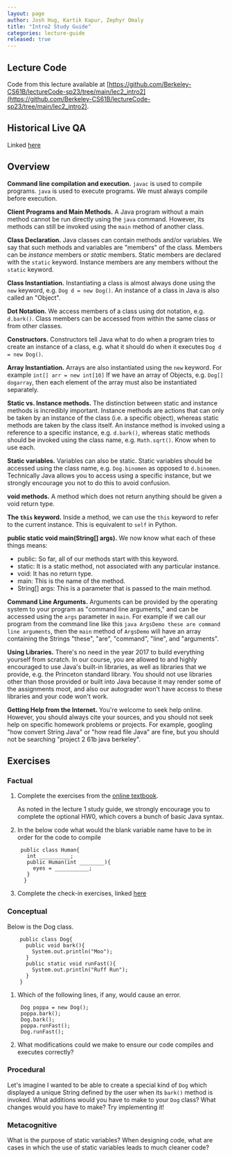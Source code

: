```yaml
---
layout: page
author: Josh Hug, Kartik Kapur, Zephyr Omaly
title: "Intro2 Study Guide"
categories: lecture-guide
released: true
---
```


## Lecture Code

Code from this lecture available at
[https://github.com/Berkeley-CS61B/lectureCode-sp23/tree/main/lec2_intro2](https://github.com/Berkeley-CS61B/lectureCode-sp23/tree/main/lec2_intro2).

## Historical Live QA
Linked [here](https://youtu.be/Jr9u35IvqY8)

## Overview

**Command line compilation and execution.** `javac` is used to compile programs. `java` is used to execute programs. We must always compile before execution.

**Client Programs and Main Methods.** A Java program without a main method
cannot be run directly using the `java` command. However, its methods can still
be invoked using the `main` method of another class.

**Class Declaration.** Java classes can contain methods and/or variables.
We say that such methods and variables are "members" of the class. Members can
be *instance* members or *static* members. Static members are declared with the
`static` keyword. Instance members are any members without the `static` keyword.

**Class Instantiation.** Instantiating a class is almost always done using the
`new` keyword, e.g. `Dog d = new Dog()`. An instance of a class in Java is also
called an "Object".

**Dot Notation.** We access members of a class using dot notation, e.g.
`d.bark()`. Class members can be accessed from within the same class or from
other classes.

**Constructors.** Constructors tell Java what to do when a program tries to
 create an instance of a class, e.g. what it should do when it executes
 `Dog d = new Dog()`.

**Array Instantiation.** Arrays are also instantiated using the `new` keyword.
For example `int[] arr = new int[10]`
If we have an array of Objects, e.g. `Dog[] dogarray`, then each element of the
array must also be instantiated separately.

**Static vs. Instance methods.** The distinction between static and instance
methods is incredibly important. Instance methods are actions that can only be
 taken by an instance of the class (i.e. a specific object), whereas static
 methods are taken by the class itself. An instance method is invoked using a
 reference to a specific instance, e.g. `d.bark()`, whereas static methods
 should be invoked using the class name, e.g. `Math.sqrt()`. Know when to use
 each.

**Static variables.** Variables can also be static. Static variables should be
accessed using the class name, e.g. `Dog.binomen` as opposed to `d.binomen`.
Technically Java allows you to access using a specific instance, but we strongly
 encourage you not to do this to avoid confusion.

**void methods.** A method which does not return anything should be given a void
 return type.

**The `this` keyword.** Inside a method, we can use the `this` keyword to refer
to the current instance. This is equivalent to `self` in Python.

**public static void main(String[] args).** We now know what each of these
things means:

 - public: So far, all of our methods start with this keyword.
 - static: It is a static method, not associated with any particular instance.
 - void: It has no return type.
 - main: This is the name of the method.
 - String[] args: This is a parameter that is passed to the main method.

**Command Line Arguments.** Arguments can be provided by the operating system to
 your program as "command line arguments," and can be accessed using the `args`
 parameter in `main`. For example if we call our program from the command line
 like this `java ArgsDemo these are command line arguments`, then the `main`
 method of `ArgsDemo` will have an array containing the Strings "these",
 "are", "command", "line", and "arguments".

**Using Libraries.** There's no need in the year 2017 to build everything
yourself from scratch. In our course, you are allowed to and highly encouraged
to use Java's built-in libraries, as well as libraries that we provide, e.g.
the Princeton standard library. You should not use libraries other than those
provided or built into Java because it may render some of the assignments moot,
and also our autograder won't have access to these libraries and your code won't
work.

**Getting Help from the Internet.** You're welcome to seek help online. However,
you should always cite your sources, and you should not seek help on specific
homework problems or projects. For example, googling "how convert String Java"
 or "how read file Java" are fine, but you should not be searching "project 2
 61b java berkeley".


## Exercises

### Factual

1. Complete the exercises from the [online textbook](https://joshhug.gitbooks.io/hug61b/content/chap1/chap12.html).

    As noted in the lecture 1 study guide, we strongly encourage you to complete
    the optional HW0, which covers a bunch of basic Java syntax.

2. In the below code what would the blank variable name have to be in order for
the code to compile

        public class Human{
          int __________;
          public Human(int ________){
            eyes = ___________;
          }
         }

3. Complete the check-in exercises, linked
[here](https://docs.google.com/forms/d/e/1FAIpQLSePaUIjbiJfh1UPrs8FgpmWsjBV_PVYgSFORnpTbwg3gVVkdA/viewform?usp=sf_link)

### Conceptual

Below is the Dog class.

        public class Dog{
          public void bark(){
            System.out.println("Moo");
          }
          public static void runFast(){
            System.out.println("Ruff Run");
          }
        }


1. Which of the following lines, if any, would cause an error.

        Dog poppa = new Dog();
        poppa.bark();
        Dog.bark();
        poppa.runFast();
        Dog.runFast();

2. What modifications could we make to ensure our code compiles and executes correctly?

### Procedural

Let's imagine I wanted to be able to create a special kind of `Dog`
which displayed a unique String defined by the user when its `bark()` method
is invoked. What additions would you have to make to your `Dog` class?
What changes would you have to make? Try implementing it!

### Metacognitive

What is the purpose of static variables? When designing code, what
are cases in which the use of static variables leads to much cleaner code?